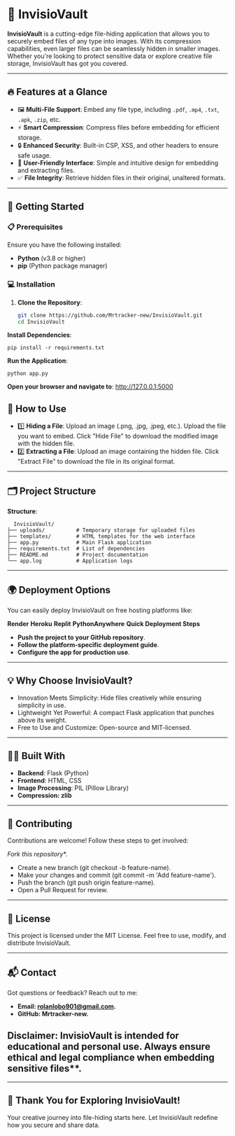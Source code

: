 # 🌟 InvisioVault

**InvisioVault** is a cutting-edge file-hiding application that allows you to securely embed files of any type into images. With its compression capabilities, even larger files can be seamlessly hidden in smaller images. Whether you're looking to protect sensitive data or explore creative file storage, InvisioVault has got you covered.  

---

## 🔥 Features at a Glance
- 🖼️ **Multi-File Support**: Embed any file type, including `.pdf`, `.mp4`, `.txt`, `.apk`, `.zip`, etc.
- ⚡ **Smart Compression**: Compress files before embedding for efficient storage.
- 🔒 **Enhanced Security**: Built-in CSP, XSS, and other headers to ensure safe usage.
- 🎨 **User-Friendly Interface**: Simple and intuitive design for embedding and extracting files.
- ✅ **File Integrity**: Retrieve hidden files in their original, unaltered formats.

---

## 🚀 Getting Started

### 📋 Prerequisites
Ensure you have the following installed:
- **Python** (v3.8 or higher)
- **pip** (Python package manager)

### 💻 Installation

1. **Clone the Repository**:
   ```bash
   git clone https://github.com/Mrtracker-new/InvisioVault.git
   cd InvisioVault
**Install Dependencies**:

    pip install -r requirements.txt
**Run the Application**:

    python app.py
**Open your browser and navigate to**:
http://127.0.0.1:5000

## 🎯 How to Use
- 1️⃣ **Hiding a File**:
Upload an image (.png, .jpg, .jpeg, etc.).
Upload the file you want to embed.
Click "Hide File" to download the modified image with the hidden file.
- 2️⃣ **Extracting a File**:
Upload an image containing the hidden file.
Click "Extract File" to download the file in its original format.

---

## 🗂️ Project Structure
**Structure**:

      InvisioVault/
    ├── uploads/          # Temporary storage for uploaded files
    ├── templates/        # HTML templates for the web interface
    ├── app.py            # Main Flask application
    ├── requirements.txt  # List of dependencies
    ├── README.md         # Project documentation
    └── app.log           # Application logs

---

## 🌍 Deployment Options
You can easily deploy InvisioVault on free hosting platforms like:

**Render**
**Heroku**
**Replit**
**PythonAnywhere**
**Quick Deployment Steps**
- **Push the project to your GitHub repository**.
- **Follow the platform-specific deployment guide**.
- **Configure the app for production use**.

---

## 💡 Why Choose InvisioVault?
- Innovation Meets Simplicity: Hide files creatively while ensuring simplicity in use.
- Lightweight Yet Powerful: A compact Flask application that punches above its weight.
- Free to Use and Customize: Open-source and MIT-licensed.

---

## 👨‍💻 Built With
- **Backend**: Flask (Python)
- **Frontend**: HTML, CSS
- **Image Processing**: PIL (Pillow Library)
- **Compression: zlib**

---

## 🤝 Contributing
Contributions are welcome! Follow these steps to get involved:

*Fork this repository**.
- Create a new branch (git checkout -b feature-name).
- Make your changes and commit (git commit -m 'Add feature-name').
- Push the branch (git push origin feature-name).
- Open a Pull Request for review.

---

## 📜 License
This project is licensed under the MIT License. Feel free to use, modify, and distribute InvisioVault.

---

## 📬 Contact
Got questions or feedback? Reach out to me:

- **Email: rolanlobo901@gmail.com.**
- **GitHub: Mrtracker-new.**
## Disclaimer: InvisioVault is intended for educational and personal use. Always ensure ethical and legal compliance when embedding sensitive files**.

---

## 🎉 Thank You for Exploring InvisioVault!
Your creative journey into file-hiding starts here. Let InvisioVault redefine how you secure and share data.
